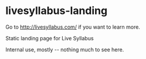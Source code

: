 # livesyllabus-landing

Go to http://livesyllabus.com/ if you want to learn more.

Static landing page for Live Syllabus

Internal use, mostly -- nothing much to see here.

